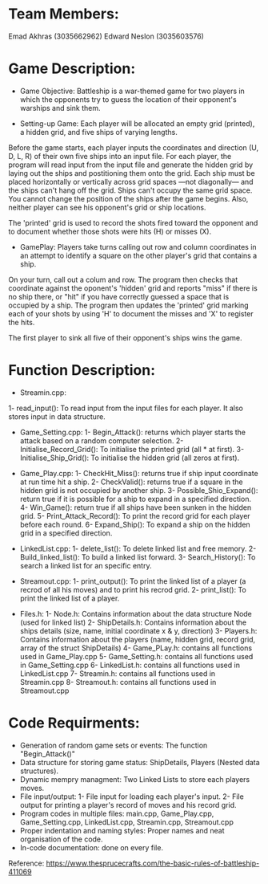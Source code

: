# Team Members:
Emad Akhras (3035662962)     Edward Neslon (3035603576)

# Game Description:

* Game Objective:
Battleship is a war-themed game for two players in which the opponents try to guess the location of their opponent's warships and sink them. 

* Setting-up Game:
Each player will be allocated an empty grid (printed), a hidden grid, and five ships of varying lengths.

Before the game starts, each player inputs the coordinates and direction (U, D, L, R) of their own five ships into an input file. For each player, the program will read input from the input file and generate the hidden grid by laying out the ships and postitioning them onto the grid. Each ship must be placed horizontally or vertically across grid spaces —not diagonally— and the ships can't hang off the grid. Ships can't occupy the same grid space. You cannot change the position of the ships after the game begins. Also, neither player can see his opponent's grid or ship locations.

The 'printed' grid is used to record the shots fired toward the opponent and to document whether those shots were hits (H) or misses (X).

* GamePlay:
Players take turns calling out row and column coordinates in an attempt to identify a square on the other player's grid that contains a ship. 

On your turn, call out a colum and row. The program then checks that coordinate against the oponent's 'hidden' grid and reports "miss" if there is no ship there, or "hit" if you have correctly guessed a space that is occupied by a ship. The program then updates the 'printed' grid marking each of your shots by using 'H' to document the misses and 'X' to register the hits.

The first player to sink all five of their opponent's ships wins the game.


# Function Description:
* Streamin.cpp:

1- read_input(): To read input from the input files for each player. It also stores input in data structure. 

* Game_Setting.cpp:
1- Begin_Attack(): returns which player starts the attack based on a random computer selection. 
2- Initialise_Record_Grid(): To initialise the printed grid (all * at first).
3- Initialise_Ship_Grid(): To initialise the hidden grid (all zeros at first).

* Game_Play.cpp:
1- CheckHit_Miss(): returns true if ship input coordinate at run time hit a ship.
2- CheckValid(): returns true if a square in the hidden grid is not occupied by another ship. 
3- Possible_Shio_Expand(): return true if it is possible for a ship to expand in a specified direction.
4- Win_Game(): return true if all ships have been sunken in the hidden grid.
5- Print_Attack_Record(): To print the record grid for each player before each round.
6- Expand_Ship(): To expand a ship on the hidden grid in a specified direction.

* LinkedList.cpp:
1- delete_list(): To delete linked list and free memory.
2- Build_linked_list(): To build a linked list forward. 
3- Search_History(): To search a linked list for an specific entry. 

* Streamout.cpp:
1- print_output(): To print the linked list of a player (a recrod of all his moves) and to print his recrod grid.
2- print_list(): To print the linked list of a player.

* Files.h:
1- Node.h: Contains information about the data structure Node (used for linked list)
2- ShipDetails.h: Contains information about the ships details (size, name, initial coordinate x & y, direction)
3- Players.h: Contains information about the players (name, hidden grid, record grid, array of the struct ShipDetails)
4- Game_PLay.h: contains all functions used in Game_Play.cpp
5- Game_Setting.h: contains all functions used in Game_Setting.cpp
6- LinkedList.h: contains all functions used in LinkedList.cpp
7- Streamin.h: contains all functions used in Streamin.cpp
8- Streamout.h: contains all functions used in Streamout.cpp

# Code Requirments:
* Generation of random game sets or events: The function "Begin_Attack()"
* Data structure for storing game status: ShipDetails, Players (Nested data structures).
* Dynamic mempry managment: Two Linked Lists to store each players moves.  
* File input/output: 
1- File input for loading each player's input. 
2- File output for printing a player's record of moves and his record grid. 
* Program codes in multiple files: main.cpp, Game_Play.cpp, Game_Setting.cpp, LinkedList.cpp, Streamin.cpp, Streamout.cpp
* Proper indentation and naming styles: Proper names and neat organisation of the code.
* In-code documentation: done on every file.

Reference: https://www.thesprucecrafts.com/the-basic-rules-of-battleship-411069 
